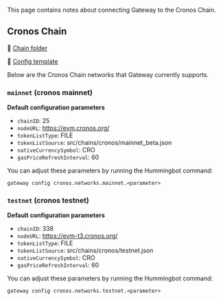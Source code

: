 This page contains notes about connecting Gateway to the Cronos Chain.

## Cronos Chain

📁 [Chain folder](https://github.com/hummingbot/gateway/tree/main/src/chains/cronos)

📁 [Config template](https://github.com/hummingbot/gateway/tree/main/src/templates/cronos.yml)

Below are the Cronos Chain networks that Gateway currently supports.

### `mainnet` (cronos mainnet)

**Default configuration parameters**

* `chainID`: 25
* `nodeURL`: <https://evm.cronos.org/>
* `tokenListType`: FILE
* `tokenListSource`: src/chains/cronos/mainnet_beta.json
* `nativeCurrencySymbol`: CRO
* `gasPriceRefreshInterval`: 60

You can adjust these parameters by running the Hummingbot command:

```
gateway config cronos.networks.mainnet.<parameter>
```

### `testnet` (cronos testnet)

**Default configuration parameters**

* `chainID`: 338
* `nodeURL`: <https://evm-t3.cronos.org/>
* `tokenListType`: FILE
* `tokenListSource`: src/chains/cronos/testnet.json
* `nativeCurrencySymbol`: CRO
* `gasPriceRefreshInterval`: 60

You can adjust these parameters by running the Hummingbot command:

```
gateway config cronos.networks.testnet.<parameter>
```

